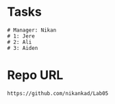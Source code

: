 # Tasks
    # Manager: Nikan
    # 1: Jere
    # 2: Ali 
    # 3: Aiden

# Repo URL

`https://github.com/nikankad/Lab05`